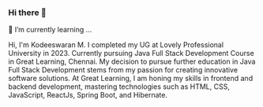 ### Hi there 👋

 🌱 I’m currently learning ...

 Hi, I'm Kodeeswaran M. I completed my UG at Lovely Professional University in 2023. Currently pursuing Java Full Stack Development Course in Great Learning, Chennai. My decision to pursue further education in Java Full Stack Development stems from my passion for creating innovative software solutions. At Great Learning, I am honing my skills in frontend and backend development, mastering technologies such as HTML, CSS, JavaScript, ReactJs, Spring Boot, and Hibernate.

<!--
**Kodees0206/Kodees0206** is a ✨ _special_ ✨ repository because its `README.md` (this file) appears on your GitHub profile.

Here are some ideas to get you started:

- 🔭 I’m currently working on ...
- 🌱 I’m currently learning ...
- 👯 I’m looking to collaborate on ...
- 🤔 I’m looking for help with ...
- 💬 Ask me about ...
- 📫 How to reach me: ...
- 😄 Pronouns: ...
- ⚡ Fun fact: ...
-->
